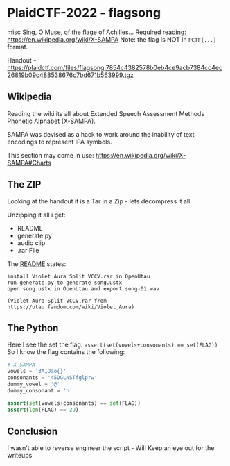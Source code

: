 # PlaidCTF-2022 - flagsong

misc
Sing, O Muse, of the flage of Achilles... Required reading: https://en.wikipedia.org/wiki/X-SAMPA Note: the flag is NOT in `PCTF{...}` format.

Handout - https://plaidctf.com/files/flagsong.7854c4382578b0eb4ce9acb7384cc4ec26819b09c488538676c7bd671b563999.tgz


## Wikipedia
Reading the wiki its all about Extended Speech Assessment Methods Phonetic Alphabet (X-SAMPA). 

SAMPA was devised as a hack to work around the inability of text encodings to represent IPA symbols.

This section may come in use:
https://en.wikipedia.org/wiki/X-SAMPA#Charts

## The ZIP
Looking at the handout it is a Tar in a Zip - lets decompress it all.

Unzipping it all i get:
- README
- generate.py
- audio clip
- .rar File

The [README](flagsong_archive/README) states:

	install Violet Aura Split VCCV.rar in OpenUtau
	run generate.py to generate song.ustx
	open song.ustx in OpenUtau and export song-01.wav
	
	(Violet Aura Split VCCV.rar from https://utau.fandom.com/wiki/Violet_Aura)

## The Python
Here I see the set the flag:
`assert(set(vowels+consonants) == set(FLAG))`
So I know the flag contains the following:
```python
# X-SAMPA
vowels = '3AIOao{}'
consonants = '45DGLNSTfglprw'
dummy_vowel = '@'
dummy_consonant = 'h'

assert(set(vowels+consonants) == set(FLAG))
assert(len(FLAG) == 29)
```

## Conclusion
I wasn't able to reverse engineer the script - Will Keep an eye out for the writeups